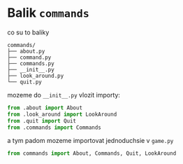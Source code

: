# Balik `commands`

co su to baliky

```
commands/
├── about.py
├── command.py
├── commands.py
├── __init__.py
├── look_around.py
└── quit.py
```

mozeme do `__init__.py` vlozit importy:

```python
from .about import About
from .look_around import LookAround
from .quit import Quit
from .commands import Commands
```

a tym padom mozeme importovat jednoduchsie v `game.py`

```python
from commands import About, Commands, Quit, LookAround
```
